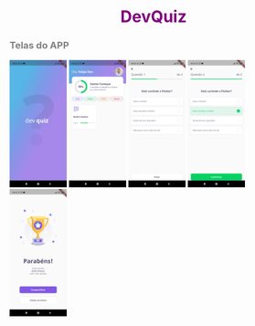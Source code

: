 <h1 style="color:purple" align="center"> DevQuiz</h1>
<div align="start" widht="1000px" >
<h3 style="color:grey">Telas do APP</h3>
    <img src="/images/splash.jpg" width="100px">
    <img src="/images/Home.jpg" width="100px">
    <img src="/images/Quiz.jpg" width="100px">
    <img src="/images/Quiz_question2.jpg" width="100px">
    <img src="/images/Quiz_result .jpg" width="100px">
</div>
